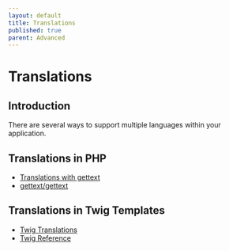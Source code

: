 ```yaml
---
layout: default
title: Translations
published: true
parent: Advanced
---
```


# Translations

## Introduction

There are several ways to support multiple languages within your application.

## Translations in PHP

* [Translations with gettext](https://odan.github.io/2020/12/09/slim4-php-view.html#translations)
* [gettext/gettext](https://github.com/php-gettext/Gettext)

## Translations in Twig Templates

* [Twig Translations](https://odan.github.io/2020/04/17/slim4-twig-templates.html#translations)
* [Twig Reference](https://symfony.com/doc/current/reference/twig_reference.html#trans)
